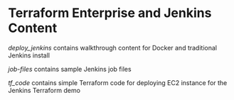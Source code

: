 # Terraform Enterprise and Jenkins Content

*deploy_jenkins* contains walkthrough content for Docker and traditional Jenkins install

*job-files* contains sample Jenkins job files

*tf_code* contains simple Terraform code for deploying EC2 instance for the Jenkins Terraform demo